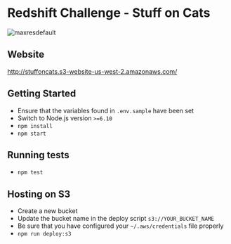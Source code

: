 # Redshift Challenge - Stuff on Cats
![maxresdefault](https://user-images.githubusercontent.com/11274285/33008911-137d6aca-cd79-11e7-9701-4742fd32db55.jpg)

## Website
http://stuffoncats.s3-website-us-west-2.amazonaws.com/

## Getting Started
-  Ensure that the variables found in `.env.sample` have been set
-  Switch to Node.js version `>=6.10`
- `npm install`
- `npm start`

## Running tests
- `npm test`

## Hosting on S3
-  Create a new bucket
-  Update the bucket name in the deploy script `s3://YOUR_BUCKET_NAME`
-  Be sure that you have configured your `~/.aws/credentials` file properly
- `npm run deploy:s3`
